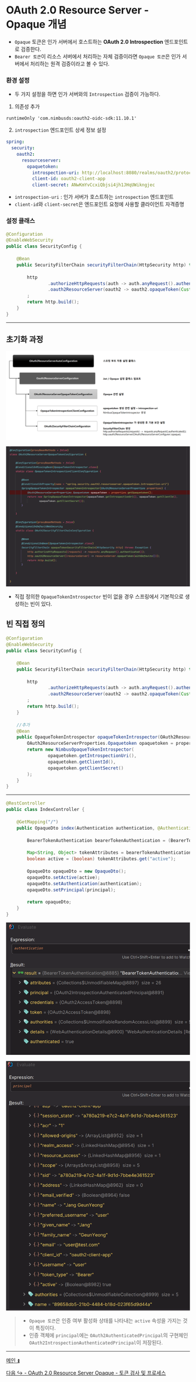 # OAuth 2.0 Resource Server - Opaque 개념

- `Opaque` 토큰은 인가 서버에서 호스트하는 **OAuth 2.0 Introspection** 엔드포인트로 검증한다.
- `Bearer 토큰`이 리소스 서버에서 처리하는 자체 검증이라면 `Opaque 토큰`은 인가 서버에서 처리하는 원격 검증이라고 볼 수 있다.

### 환경 설정

- 두 가지 설정을 하면 인가 서버와의 `Introspection` 검증이 가능하다.

1. 의존성 추가

```text
runtimeOnly 'com.nimbusds:oauth2-oidc-sdk:11.10.1'
```

2. `introspection` 엔드포인트 상세 정보 설정

```yaml
spring:
  security:
    oauth2:
      resourceserver:
        opaquetoken:
          introspection-uri: http://localhost:8080/realms/oauth2/protocol/openid-connect/token/introspect
          client-id: oauth2-client-app
          client-secret: ANwKmYvCcxiQbjsi4jh1JHqUWikngjec
```

- `introspection-uri` : 인가 서버가 호스트하는 `introspection` 엔드포인트
- `client-id`와 `client-secret`은 엔드포인트 요청에 사용할 클라이언트 자격증명

### 설정 클래스

```java
@Configuration
@EnableWebSecurity
public class SecurityConfig {

    @Bean
    public SecurityFilterChain securityFilterChain(HttpSecurity http) throws Exception {

        http
                .authorizeHttpRequests(auth -> auth.anyRequest().authenticated())
                .oauth2ResourceServer(oauth2 -> oauth2.opaqueToken(Customizer.withDefaults()))
        ;
        return http.build();
    }
}
```

---

## 초기화 과정

![img.png](image/img.png)

![img_1.png](image/img_1.png)

- 직접 정의한 `OpaqueTokenIntrospector` 빈이 없을 경우 스프링에서 기본적으로 생성하는 빈이 있다.

## 빈 직접 정의

```java
@Configuration
@EnableWebSecurity
public class SecurityConfig {
    
    @Bean
    public SecurityFilterChain securityFilterChain(HttpSecurity http) throws Exception {

        http
                .authorizeHttpRequests(auth -> auth.anyRequest().authenticated())
                .oauth2ResourceServer(oauth2 -> oauth2.opaqueToken(Customizer.withDefaults()))
        ;
        return http.build();
    }

    //추가
    @Bean
    public OpaqueTokenIntrospector opaqueTokenIntrospector(OAuth2ResourceServerProperties properties) {
        OAuth2ResourceServerProperties.Opaquetoken opaquetoken = properties.getOpaquetoken();
        return new NimbusOpaqueTokenIntrospector(
                opaquetoken.getIntrospectionUri(),
                opaquetoken.getClientId(),
                opaquetoken.getClientSecret()
        );
    }
}
```

---

```java
@RestController
public class IndexController {

    @GetMapping("/")
    public OpaqueDto index(Authentication authentication, @AuthenticationPrincipal OAuth2AuthenticatedPrincipal principal) {

        BearerTokenAuthentication bearerTokenAuthentication = (BearerTokenAuthentication) authentication;

        Map<String, Object> tokenAttributes = bearerTokenAuthentication.getTokenAttributes();
        boolean active = (boolean) tokenAttributes.get("active");

        OpaqueDto opaqueDto = new OpaqueDto();
        opaqueDto.setActive(active);
        opaqueDto.setAuthentication(authentication);
        opaqueDto.setPrincipal(principal);
        
        return opaqueDto;
    }
}
```

![img_2.png](image/img_2.png)

![img_3.png](image/img_3.png)

> - `Opaque 토큰`은 인증 여부 활성화 상태를 나타내는 `active` 속성을 가지는 것이 특징이다.
> - 인증 객체에 `principal`에는 `OAuth2AuthenticatedPrincipal`의 구현체인 `OAuth2IntrospectionAuthenticatedPrincipal`이 저장된다.

---

[메인 ⏫](https://github.com/genesis12345678/TIL/blob/main/Spring/security/oauth/main.md)

[다음 ↪️ - OAuth 2.0 Resource Server Opaque - 토큰 검사 및 프로세스]()